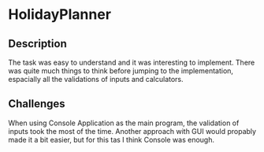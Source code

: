 # HolidayPlanner

## Description
The task was easy to understand and it was interesting to implement. There was quite much things to think before jumping to the implementation, espacially 
all the validations of inputs and calculators.

## Challenges
When using Console Application as the main program, the validation of inputs took the most of the time. 
Another approach with GUI would propably made it a bit easier, but for this tas I think Console was enough.
